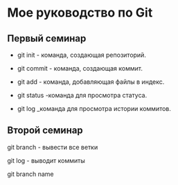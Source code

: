 # Мое руководство по Git

## Первый семинар
* git init - команда, создающая репозиторий.

* git commit - команда, создающая коммит.

* git add - команда, добавляющая файлы в индекс.

* git status -команда для просмотра статуса.

* git log _команда для просмотра истории коммитов.

## Второй семинар

git branch - вывести все ветки

git log - выводит коммиты

git branch name

